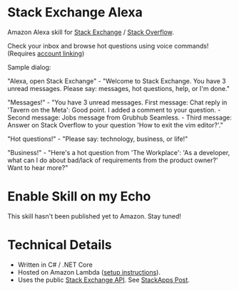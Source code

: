 # Stack Exchange Alexa

Amazon Alexa skill for [Stack Exchange](https://stackexchange.com) / [Stack Overflow](https://stackoverflow.com). 

Check your inbox and browse hot questions using voice commands! (Requires [account linking](https://developer.amazon.com/public/solutions/alexa/alexa-skills-kit/docs/linking-an-alexa-user-with-a-user-in-your-system))

Sample dialog:

"Alexa, open Stack Exchange" - "Welcome to Stack Exchange. You have 3 unread messages. Please say: messages, hot questions, help, or I'm done."

"Messages!" - "You have 3 unread messages. First message: Chat reply in 'Tavern on the Meta': Good point. I added a comment to your question. - Second message: Jobs message from Grubhub Seamless. - Third message: Answer on Stack Overflow to your question 
'How to exit the vim editor?'."

"Hot questions!" - "Please say: technology, business, or life!"

"Business!" - "Here's a hot question from 'The Workplace': 'As a developer, what can I do about bad/lack of requirements from the product owner?' Want to hear more?"

# Enable Skill on my Echo

This skill hasn't been published yet to Amazon. Stay tuned!

# Technical Details

* Written in C# / .NET Core
* Hosted on Amazon Lambda ([setup instructions](https://github.com/MaxHorstmann/StackExchange-Alexa/blob/master/setup.md)).
* Uses the public [Stack Exchange API](https://api.stackexchange.com). See [StackApps Post](https://stackapps.com/questions/7480).

